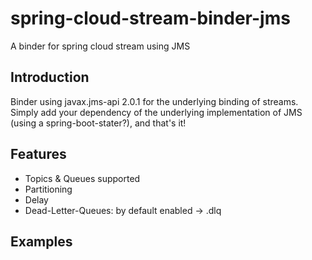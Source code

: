 # spring-cloud-stream-binder-jms

A binder for spring cloud stream using JMS

## Introduction

Binder using javax.jms-api 2.0.1 for the underlying binding of streams.  
Simply add your dependency of the underlying implementation of JMS (using a spring-boot-stater?), and that's it!  

## Features

- Topics & Queues supported
- Partitioning
- Delay
- Dead-Letter-Queues: by default enabled -> <topicName>.dlq 

## Examples

